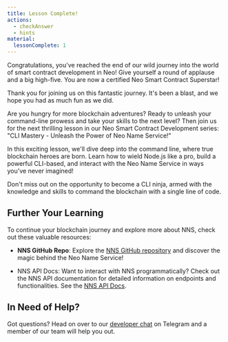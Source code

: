 ```yaml
---
title: Lesson Complete!
actions:
  - checkAnswer
  - hints
material:
  lessonComplete: 1
---
```


Congratulations, you've reached the end of our wild journey into the world of smart contract development in Neo! Give yourself a round of applause and a big high-five. You are now a certified Neo Smart Contract Superstar!

Thank you for joining us on this fantastic journey. It's been a blast, and we hope you had as much fun as we did.

Are you hungry for more blockchain adventures? Ready to unleash your command-line prowess and take your skills to the next level? Then join us for the next thrilling lesson in our Neo Smart Contract Development series: "CLI Mastery - Unleash the Power of Neo Name Service!"

In this exciting lesson, we'll dive deep into the command line, where true blockchain heroes are born. Learn how to wield Node.js like a pro, build a powerful CLI-based, and interact with the Neo Name Service in ways you've never imagined!

Don't miss out on the opportunity to become a CLI ninja, armed with the knowledge and skills to command the blockchain with a single line of code.

## Further Your Learning

To continue your blockchain journey and explore more about NNS, check out these valuable resources:

- **NNS GitHub Repo**: Explore the <a href="https://github.com/neo-project/non-native-contracts/tree/master/src/NameService" target="_blank">NNS GitHub repository</a> and discover the magic behind the Neo Name Service!

- NNS API Docs: Want to interact with NNS programmatically? Check out the NNS API documentation for detailed information on endpoints and functionalities. See the <a href="https://docs.neo.link/reference/api-reference" target="_blank">NNS API Docs</a>.

## In Need of Help?

Got questions? Head on over to our <a href="https://t.me/loomnetworkdev" target=_blank>developer chat</a> on Telegram and a member of our team will help you out.
